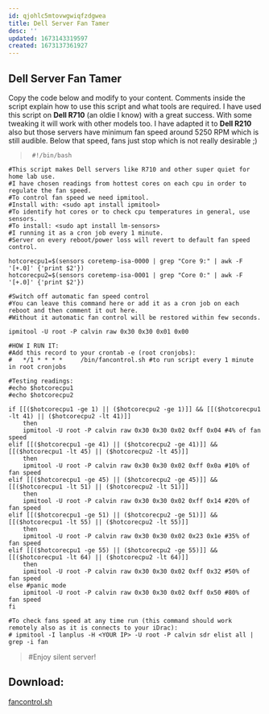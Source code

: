 ```yaml
---
id: qjohlc5mtovwgwiqfzdgwea
title: Dell Server Fan Tamer
desc: ''
updated: 1673143319597
created: 1673137361927
---
```


## Dell Server Fan Tamer

Copy the code below and modify to your content. Comments inside the script explain how to use this script and what tools are required.
I have used this script on __Dell R710__ (an oldie I know) with a great success. 
With some tweaking it will work with other models too.
I have adapted it to __Dell R210__ also but those servers have minimum fan speed around 5250 RPM which is still audible. Below that speed, fans just stop which is not really desirable ;) 

>` #!/bin/bash`
>
	#This script makes Dell servers like R710 and other super quiet for home lab use.  
	#I have chosen readings from hottest cores on each cpu in order to regulate the fan speed.  
	#To control fan speed we need ipmitool.  
	#Install with: <sudo apt install ipmitool>  
	#To identify hot cores or to check cpu temperatures in general, use sensors.  
	#To install: <sudo apt install lm-sensors>  
	#I running it as a cron job every 1 minute.  
	#Server on every reboot/power loss will revert to default fan speed control.  
>
	hotcorecpu1=$(sensors coretemp-isa-0000 | grep "Core 9:" | awk -F '[+.0]' {'print $2'})  
	hotcorecpu2=$(sensors coretemp-isa-0001 | grep "Core 0:" | awk -F '[+.0]' {'print $2'})  
>	
	#Switch off automatic fan speed control
	#You can leave this command here or add it as a cron job on each reboot and then comment it out here. 
	#Without it automatic fan control will be restored within few seconds.
>	
	ipmitool -U root -P calvin raw 0x30 0x30 0x01 0x00
>
	#HOW I RUN IT:
	#Add this record to your crontab -e (root cronjobs):
	#	*/1 * * * *     /bin/fancontrol.sh #to run script every 1 minute in root cronjobs
>
	#Testing readings:
	#echo $hotcorecpu1
	#echo $hotcorecpu2
>
>
	if [[($hotcorecpu1 -ge 1) || ($hotcorecpu2 -ge 1)]] && [[($hotcorecpu1 -lt 41) || ($hotcorecpu2 -lt 41)]]
		then
		ipmitool -U root -P calvin raw 0x30 0x30 0x02 0xff 0x04 #4% of fan speed
	elif [[($hotcorecpu1 -ge 41) || ($hotcorecpu2 -ge 41)]] && [[($hotcorecpu1 -lt 45) || ($hotcorecpu2 -lt 45)]]
		then
		ipmitool -U root -P calvin raw 0x30 0x30 0x02 0xff 0x0a #10% of fan speed
	elif [[($hotcorecpu1 -ge 45) || ($hotcorecpu2 -ge 45)]] && [[($hotcorecpu1 -lt 51) || ($hotcorecpu2 -lt 51)]]
		then
		ipmitool -U root -P calvin raw 0x30 0x30 0x02 0xff 0x14 #20% of fan speed
	elif [[($hotcorecpu1 -ge 51) || ($hotcorecpu2 -ge 51)]] && [[($hotcorecpu1 -lt 55) || ($hotcorecpu2 -lt 55)]]
		then
		ipmitool -U root -P calvin raw 0x30 0x30 0x02 0x23 0x1e #35% of fan speed
	elif [[($hotcorecpu1 -ge 55) || ($hotcorecpu2 -ge 55)]] && [[($hotcorecpu1 -lt 64) || ($hotcorecpu2 -lt 64)]]
		then
        ipmitool -U root -P calvin raw 0x30 0x30 0x02 0xff 0x32 #50% of fan speed
	else #panic mode
		ipmitool -U root -P calvin raw 0x30 0x30 0x02 0xff 0x50 #80% of fan speed
	fi
>
	#To check fans speed at any time run (this command should work remotely also as it is connects to your iDrac):
	# ipmitool -I lanplus -H <YOUR IP> -U root -P calvin sdr elist all | grep -i fan
>	
>	#Enjoy silent server!

## Download:
[fancontrol.sh](https://github.com/Greguus/Notes/blob/main/fancontrol.sh)
